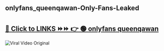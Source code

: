 
 ## onlyfans_queenqawan-Only-Fans-Leaked

# <h2><a href="https://clipsfans.com/onlyfans_queenqawan&ref=git">🔗 Click to LINKS ⏩⏩ 👉 🟢 onlyfans queenqawan </a></h2>

<a href="https://clipsfans.com/onlyfans_queenqawan&ref=git" rel="nofollow" data-target="animated-image.originalLink"><img src="https://i.ibb.co.com/xMMVF88/686577567.gif" alt="Viral Video Original" style="max-width: 100%; display: inline-block;" data-target="animated-image.originalImage"></a>
